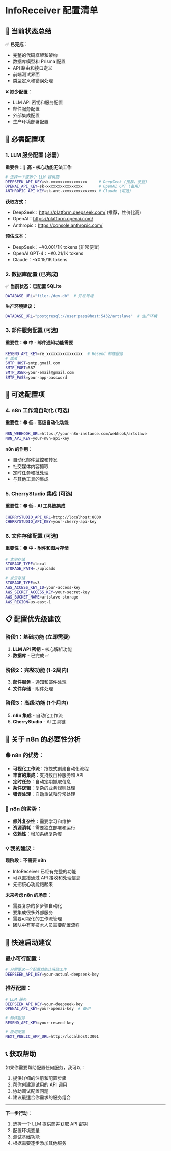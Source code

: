# InfoReceiver 配置清单

## 🚧 当前状态总结

✅ **已完成**：
- 完整的代码框架和架构
- 数据库模型和 Prisma 配置
- API 路由和接口定义
- 前端测试界面
- 类型定义和错误处理

❌ **缺少配置**：
- LLM API 密钥和服务配置
- 邮件服务配置
- 外部集成配置
- 生产环境部署配置

## 🔑 必需配置项

### 1. LLM 服务配置 (必需)
**重要性：🔴 高 - 核心功能无法工作**

```bash
# 选择一个或多个 LLM 提供商
DEEPSEEK_API_KEY=sk-xxxxxxxxxxxxxxxx     # DeepSeek (推荐，便宜)
OPENAI_API_KEY=sk-xxxxxxxxxxxxxxxx       # OpenAI GPT (备用)
ANTHROPIC_API_KEY=sk-ant-xxxxxxxxxxxxxxx # Claude (可选)
```

**获取方式：**
- DeepSeek：https://platform.deepseek.com/ (推荐，性价比高)
- OpenAI：https://platform.openai.com/
- Anthropic：https://console.anthropic.com/

**预估成本：**
- DeepSeek：~¥0.001/1K tokens (非常便宜)
- OpenAI GPT-4：~¥0.21/1K tokens
- Claude：~¥0.15/1K tokens

### 2. 数据库配置 (已完成)
✅ **当前状态：已配置 SQLite**
```bash
DATABASE_URL="file:./dev.db"  # 开发环境
```

**生产环境建议：**
```bash
DATABASE_URL="postgresql://user:pass@host:5432/artslave"  # 生产环境
```

### 3. 邮件服务配置 (可选)
**重要性：🟡 中 - 邮件通知功能需要**

```bash
RESEND_API_KEY=re_xxxxxxxxxxxxxxxx  # Resend 邮件服务
# 或者
SMTP_HOST=smtp.gmail.com
SMTP_PORT=587
SMTP_USER=your-email@gmail.com
SMTP_PASS=your-app-password
```

## 🔧 可选配置项

### 4. n8n 工作流自动化 (可选)
**重要性：🟢 低 - 高级自动化功能**

```bash
N8N_WEBHOOK_URL=https://your-n8n-instance.com/webhook/artslave
N8N_API_KEY=your-n8n-api-key
```

**n8n 的作用：**
- 自动化邮件监控和转发
- 社交媒体内容抓取
- 定时任务和批处理
- 与其他工具的集成

### 5. CherryStudio 集成 (可选)
**重要性：🟢 低 - AI 工具链集成**

```bash
CHERRYSTUDIO_API_URL=http://localhost:8000
CHERRYSTUDIO_API_KEY=your-cherry-api-key
```

### 6. 文件存储配置 (可选)
**重要性：🟡 中 - 附件和图片存储**

```bash
# 本地存储
STORAGE_TYPE=local
STORAGE_PATH=./uploads

# 或云存储
STORAGE_TYPE=s3
AWS_ACCESS_KEY_ID=your-access-key
AWS_SECRET_ACCESS_KEY=your-secret-key
AWS_BUCKET_NAME=artslave-storage
AWS_REGION=us-east-1
```

## 📋 配置优先级建议

### 阶段1：基础功能 (立即需要)
1. **LLM API 密钥** - 核心解析功能
2. **数据库** - 已完成 ✅

### 阶段2：完整功能 (1-2周内)
3. **邮件服务** - 通知和邮件处理
4. **文件存储** - 附件处理

### 阶段3：高级功能 (1个月内)
5. **n8n 集成** - 自动化工作流
6. **CherryStudio** - AI 工具链

## 🤖 关于 n8n 的必要性分析

### 🟢 n8n 的优势：
- **可视化工作流**：拖拽式创建自动化流程
- **丰富的集成**：支持数百种服务和 API
- **定时任务**：自动定期抓取信息
- **条件逻辑**：复杂的业务规则处理
- **错误处理**：自动重试和异常处理

### 🔴 n8n 的劣势：
- **额外复杂性**：需要学习和维护
- **资源消耗**：需要独立部署和运行
- **依赖性**：增加系统复杂度

### 💡 我的建议：

**现阶段：不需要 n8n**
- InfoReceiver 已经有完整的功能
- 可以直接通过 API 接收和处理信息
- 先把核心功能跑起来

**未来考虑 n8n 的场景：**
- 需要复杂的多步骤自动化
- 要集成很多外部服务
- 需要可视化的工作流管理
- 团队中有非技术人员需要配置流程

## 🚀 快速启动建议

### 最小可行配置：
```bash
# 只需要这一个配置就能让系统工作
DEEPSEEK_API_KEY=your-actual-deepseek-key
```

### 推荐配置：
```bash
# LLM 服务
DEEPSEEK_API_KEY=your-deepseek-key
OPENAI_API_KEY=your-openai-key  # 备用

# 邮件服务
RESEND_API_KEY=your-resend-key

# 应用配置
NEXT_PUBLIC_APP_URL=http://localhost:3001
```

## 📞 获取帮助

如果你需要帮助配置任何服务，我可以：
1. 提供详细的注册和配置步骤
2. 帮你创建测试用的 API 调用
3. 协助调试配置问题
4. 建议最适合你需求的服务组合

---

**下一步行动：**
1. 选择一个 LLM 提供商并获取 API 密钥
2. 配置环境变量
3. 测试基础功能
4. 根据需要逐步添加其他服务
